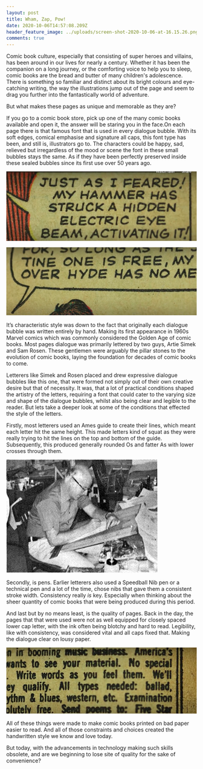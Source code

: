 ```yaml
---
layout: post
title: Wham, Zap, Pow!
date: 2020-10-06T14:57:08.209Z
header_feature_image: ../uploads/screen-shot-2020-10-06-at-16.15.26.png
comments: true
---
```

Comic book culture, especially that consisting of super heroes and villains, has been around in our lives for nearly a century. Whether it has been the companion on a long journey, or the comforting voice to help you to sleep, comic books are the bread and butter of many children's adolescence. There is something so familiar and distinct about its bright colours and eye-catching writing, the way the illustrations jump out of the page and seem to drag you further into the fantastically world of adventure.

But what makes these pages as unique and memorable as they are?

If you go to a comic book store, pick up one of the many comic books available and open it, the answer will be staring you in the face.On each page there is that famous font that is used in every dialogue bubble. With its soft edges, comical emphasise and signature all caps, this font type has been, and still is, illustrators go to. The characters could be happy, sad, relieved but irregardless of the mood or scene the font in these small bubbles stays the same. As if they have been perfectly preserved inside these sealed bubbles since its first use over 50 years ago.

![](../uploads/screen-shot-2020-10-06-at-15.48.19.png)

![](../uploads/screen-shot-2020-10-06-at-15.48.30.png)

It’s characteristic style was down to the fact that originally each dialogue bubble was written entirely by hand. Making its first appearance in 1960s Marvel comics which was commonly considered the Golden Age of comic books. Most pages dialogue was primarily lettered by two guys, Artie Simek and Sam Rosen. These gentlemen were arguably the pillar stones to the evolution of comic books, laying the foundation for decades of comic books to come.

Letterers like Simek and Rosen placed and drew expressive dialogue bubbles like this one, that were formed not simply out of their own creative desire but that of necessity. It was, that a lot of practical conditions shaped the artistry of the letters, requiring a font that could cater to the varying size and shape of the dialogue bubbles, whilst also being clear and legible to the reader. But lets take a deeper look at some of the conditions that effected the style of the letters.

Firstly, most letterers used an Ames guide to create their lines, which meant each letter hit the same height. This made letters kind of squat as they were really trying to hit the lines on the top and bottom of the guide. Subsequently, this produced generally rounded Os and fatter As with lower crosses through them.

![Joe Rosen- A letterer in the 1950s](../uploads/joe_rosen.jpg)

Secondly, is pens. Earlier letterers also used a Speedball Nib pen or a technical pen and a lot of the time, chose nibs that gave them a consistent stroke width. Consistency really *is* key. Especially when thinking about the sheer quantity of comic books that were being produced during this period.

And last but by no means least, is the quality of pages. Back in the day, the pages that that were used were not as well equipped for closely spaced lower cap letter, with the ink often being blotchy and hard to read. Legibility, like with consistency, was considered vital and all caps fixed that. Making the dialogue clear on lousy paper.

![Blotchy ink in a newspaper article.](../uploads/screen-shot-2020-10-06-at-16.04.57.png)

All of these things were made to make comic books printed on bad paper easier to read. And all of those constraints and choices created the handwritten style we know and love today.

But today, with the advancements in technology making such skills obsolete, and are we beginning to lose site of quality for the sake of convenience?
